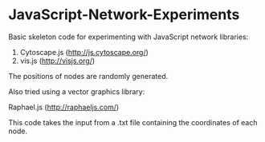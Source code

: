 # JavaScript-Network-Experiments
Basic skeleton code for experimenting with JavaScript network libraries:

1. Cytoscape.js (http://js.cytoscape.org/)
2. vis.js (http://visjs.org/)

The positions of nodes are randomly generated.

Also tried using a vector graphics library:

Raphael.js (http://raphaeljs.com/)

This code takes the input from a .txt file containing the coordinates of each node.